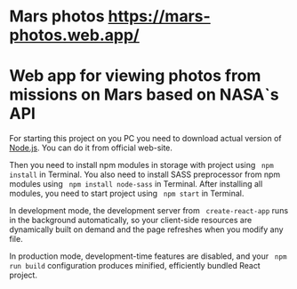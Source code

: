 # Mars photos https://mars-photos.web.app/
 <h1> Web app for viewing photos from missions on Mars based on NASA`s API</h3>
 <p>For starting this project on you PC you need to download actual version of <a href="https://nodejs.org/en/download/">Node.js</a>. You can do it from official web-site. </p>
 <p>Then you need to install npm modules in storage with project using <code> npm install</code>  in Terminal. You also need to install SASS preprocessor from npm modules using  <code> npm install node-sass</code>  in Terminal. After installing all modules, you need to start project using <code> npm start</code>  in Terminal.</p>
 <p> In development mode, the development server from <code> create-react-app</code>  runs in the background automatically, so your client-side resources are dynamically built on  demand and the page refreshes when you modify any file.</p>
 <p>In production mode, development-time features are disabled, and your <code> npm run build</code>  configuration produces minified, efficiently bundled React project.</p>
